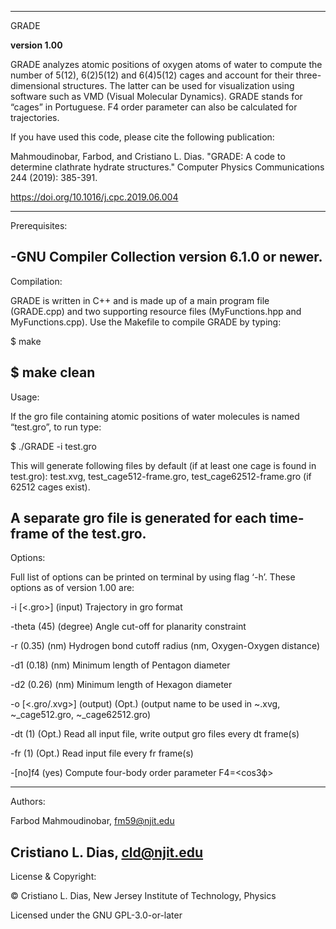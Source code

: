 ---------------------------------------------------------------------------------------------------------------------
GRADE 

**version 1.00** 

GRADE analyzes atomic positions of oxygen atoms of water to compute the number of 5(12), 6(2)5(12) and 6(4)5(12) cages and account for their three-dimensional structures. The latter can be used for visualization using software such as VMD (Visual Molecular Dynamics). GRADE stands for “cages” in Portuguese. F4 order parameter can also be calculated for trajectories.

If you have used this code, please cite the following publication:

Mahmoudinobar, Farbod, and Cristiano L. Dias. "GRADE: A code to determine clathrate hydrate structures." Computer Physics Communications 244 (2019): 385-391.

https://doi.org/10.1016/j.cpc.2019.06.004

---------------------------------------------------------------------------------------------------------------------
Prerequisites: 

-GNU Compiler Collection  version 6.1.0 or newer.
---------------------------------------------------------------------------------------------------------------------

Compilation:

GRADE is written in C++ and is made up of a main program file (GRADE.cpp) and two supporting resource files (MyFunctions.hpp and MyFunctions.cpp). Use the Makefile to compile GRADE by typing: 

$ make

$ make clean
---------------------------------------------------------------------------------------------------------------------
Usage: 

If the gro file containing atomic positions of water molecules is named “test.gro”, to run type: 

$ ./GRADE -i test.gro 

This will generate following files by default (if at least one cage is found in test.gro): test.xvg, test_cage512-frame.gro, test_cage62512-frame.gro (if 62512 cages exist). 

A separate gro file is generated for each time-frame of the test.gro. 
---------------------------------------------------------------------------------------------------------------------
Options:

Full list of options can be printed on terminal by using flag ‘-h’. These options as of version 1.00 are:

-i 	[<.gro>] 	(input)
	Trajectory in gro format

-theta 	<int> 	(45) 	(degree)
	Angle cut-off for planarity constraint

-r 	<real> 	(0.35) 	(nm)
	Hydrogen bond cutoff radius 	(nm, Oxygen-Oxygen distance)

-d1 	<real> 	(0.18) 	(nm)
	Minimum length of Pentagon diameter

-d2 	<real> 	(0.26) 	(nm)
	Minimum length of Hexagon diameter

-o 	[<.gro/.xvg>] 	(output) 	 (Opt.)
	(output name to be used in ~.xvg, ~_cage512.gro, ~_cage62512.gro)

-dt 	<int> 	(1) 	(Opt.)
	Read all input file, write output gro files every dt frame(s)

-fr 	<int>	(1)	(Opt.)
	Read input file every fr frame(s)

-[no]f4 	(yes)
	Compute four-body order parameter F4=<cos3ф>


---------------------------------------------------------------------------------------------------------------------

Authors: 

Farbod Mahmoudinobar, fm59@njit.edu

Cristiano L. Dias, cld@njit.edu
---------------------------------------------------------------------------------------------------------------------

License & Copyright:

© Cristiano L. Dias, New Jersey Institute of Technology, Physics

Licensed under the GNU GPL-3.0-or-later



